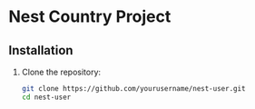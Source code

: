 # Nest Country Project

## Installation

1. Clone the repository:
   ```bash
   git clone https://github.com/yourusername/nest-user.git
   cd nest-user
   ```
